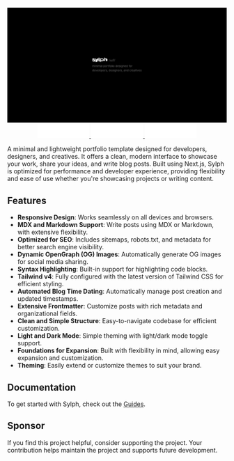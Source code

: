 <p align="center">
    <img src=".github/assets/readme.png">
    <a href="https://vercel.com/new/clone?repository-url=https%3A%2F%2Fgithub.com%2Fraphaelsalaja%2Fsylph">
        <img src=".github/assets/buttons/sponsor.png" alt="Sponsor" height="32">
    </a>
     <a href="https://vercel.com/new/clone?repository-url=https%3A%2F%2Fgithub.com%2Fraphaelsalaja%2Fsylph">
        <img src=".github/assets/buttons/deploy.png" alt="Deploy" height="32">
    </a>
     <a href="https://vercel.com/new/clone?repository-url=https%3A%2F%2Fgithub.com%2Fraphaelsalaja%2Fsylph">
        <img src=".github/assets/buttons/twitter.png" alt="Twitter" height="32">
    </a>
</p>



A minimal and lightweight portfolio template designed for developers, designers, and creatives. It offers a clean, modern interface to showcase your work, share your ideas, and write blog posts. 
Built using Next.js, Sylph is optimized for performance and developer experience, providing flexibility and ease of use whether you're showcasing projects or writing content.

## Features

- **Responsive Design**: Works seamlessly on all devices and browsers.
- **MDX and Markdown Support**: Write posts using MDX or Markdown, with extensive flexibility.
- **Optimized for SEO**: Includes sitemaps, robots.txt, and metadata for better search engine visibility.
- **Dynamic OpenGraph (OG) Images**: Automatically generate OG images for social media sharing.
- **Syntax Highlighting**: Built-in support for highlighting code blocks.
- **Tailwind v4**: Fully configured with the latest version of Tailwind CSS for efficient styling.
- **Automated Blog Time Dating**: Automatically manage post creation and updated timestamps.
- **Extensive Frontmatter**: Customize posts with rich metadata and organizational fields.
- **Clean and Simple Structure**: Easy-to-navigate codebase for efficient customization.
- **Light and Dark Mode**: Simple theming with light/dark mode toggle support.
- **Foundations for Expansion**: Built with flexibility in mind, allowing easy expansion and customization.
- **Theming**: Easily extend or customize themes to suit your brand.

## Documentation

To get started with Sylph, check out the [Guides](https://next-sylph-portfolio.vercel.app/guides).

## Sponsor 

If you find this project helpful, consider supporting the project. Your contribution helps maintain the project and supports future development.
